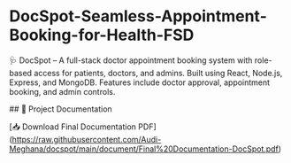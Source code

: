 # DocSpot-Seamless-Appointment-Booking-for-Health-FSD

🩺 DocSpot – A full-stack doctor appointment booking system with role-based access for patients, doctors, and admins. Built using React, Node.js, Express, and MongoDB. Features include doctor approval, appointment booking, and admin controls.





\## 📄 Project Documentation



\[📥 Download Final Documentation PDF](https://raw.githubusercontent.com/Audi-Meghana/docspot/main/document/Final%20Documentation-DocSpot.pdf)



